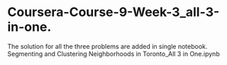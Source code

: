 # Coursera-Course-9-Week-3_all-3-in-one.
The solution for all the three problems are added in single notebook.
Segmenting and Clustering Neighborhoods in Toronto_All 3 in One.ipynb
